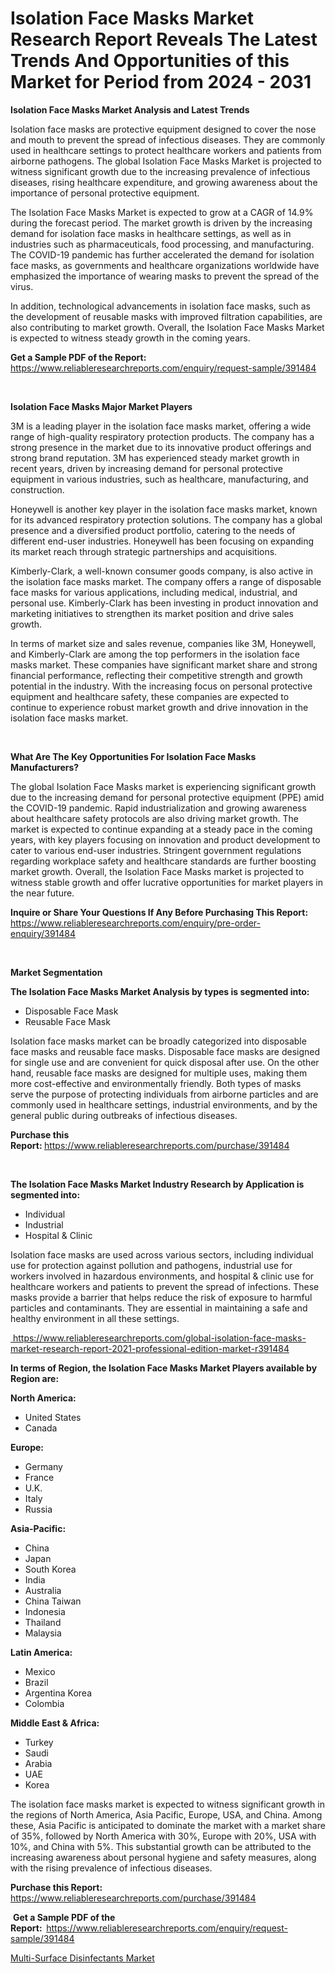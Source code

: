 <p><h1>Isolation Face Masks Market Research Report Reveals The Latest Trends And Opportunities of this Market for Period from 2024 - 2031</h1></p><p><strong>Isolation Face Masks Market Analysis and Latest Trends</strong></p>
<p><p>Isolation face masks are protective equipment designed to cover the nose and mouth to prevent the spread of infectious diseases. They are commonly used in healthcare settings to protect healthcare workers and patients from airborne pathogens. The global Isolation Face Masks Market is projected to witness significant growth due to the increasing prevalence of infectious diseases, rising healthcare expenditure, and growing awareness about the importance of personal protective equipment.</p><p>The Isolation Face Masks Market is expected to grow at a CAGR of 14.9% during the forecast period. The market growth is driven by the increasing demand for isolation face masks in healthcare settings, as well as in industries such as pharmaceuticals, food processing, and manufacturing. The COVID-19 pandemic has further accelerated the demand for isolation face masks, as governments and healthcare organizations worldwide have emphasized the importance of wearing masks to prevent the spread of the virus.</p><p>In addition, technological advancements in isolation face masks, such as the development of reusable masks with improved filtration capabilities, are also contributing to market growth. Overall, the Isolation Face Masks Market is expected to witness steady growth in the coming years.</p></p>
<p><strong>Get a Sample PDF of the Report:&nbsp;</strong> <a href="https://www.reliableresearchreports.com/enquiry/request-sample/391484">https://www.reliableresearchreports.com/enquiry/request-sample/391484</a></p>
<p>&nbsp;</p>
<p><strong>Isolation Face Masks Major Market Players</strong></p>
<p><p>3M is a leading player in the isolation face masks market, offering a wide range of high-quality respiratory protection products. The company has a strong presence in the market due to its innovative product offerings and strong brand reputation. 3M has experienced steady market growth in recent years, driven by increasing demand for personal protective equipment in various industries, such as healthcare, manufacturing, and construction.</p><p>Honeywell is another key player in the isolation face masks market, known for its advanced respiratory protection solutions. The company has a global presence and a diversified product portfolio, catering to the needs of different end-user industries. Honeywell has been focusing on expanding its market reach through strategic partnerships and acquisitions.</p><p>Kimberly-Clark, a well-known consumer goods company, is also active in the isolation face masks market. The company offers a range of disposable face masks for various applications, including medical, industrial, and personal use. Kimberly-Clark has been investing in product innovation and marketing initiatives to strengthen its market position and drive sales growth.</p><p>In terms of market size and sales revenue, companies like 3M, Honeywell, and Kimberly-Clark are among the top performers in the isolation face masks market. These companies have significant market share and strong financial performance, reflecting their competitive strength and growth potential in the industry. With the increasing focus on personal protective equipment and healthcare safety, these companies are expected to continue to experience robust market growth and drive innovation in the isolation face masks market.</p></p>
<p>&nbsp;</p>
<p><strong>What Are The Key Opportunities For Isolation Face Masks Manufacturers?</strong></p>
<p><p>The global Isolation Face Masks market is experiencing significant growth due to the increasing demand for personal protective equipment (PPE) amid the COVID-19 pandemic. Rapid industrialization and growing awareness about healthcare safety protocols are also driving market growth. The market is expected to continue expanding at a steady pace in the coming years, with key players focusing on innovation and product development to cater to various end-user industries. Stringent government regulations regarding workplace safety and healthcare standards are further boosting market growth. Overall, the Isolation Face Masks market is projected to witness stable growth and offer lucrative opportunities for market players in the near future.</p></p>
<p><strong>Inquire or Share Your Questions If Any Before Purchasing This Report:</strong> <a href="https://www.reliableresearchreports.com/enquiry/pre-order-enquiry/391484">https://www.reliableresearchreports.com/enquiry/pre-order-enquiry/391484</a></p>
<p>&nbsp;</p>
<p><strong>Market Segmentation</strong></p>
<p><strong>The Isolation Face Masks Market Analysis by types is segmented into:</strong></p>
<p><ul><li>Disposable Face Mask</li><li>Reusable Face Mask</li></ul></p>
<p><p>Isolation face masks market can be broadly categorized into disposable face masks and reusable face masks. Disposable face masks are designed for single use and are convenient for quick disposal after use. On the other hand, reusable face masks are designed for multiple uses, making them more cost-effective and environmentally friendly. Both types of masks serve the purpose of protecting individuals from airborne particles and are commonly used in healthcare settings, industrial environments, and by the general public during outbreaks of infectious diseases.</p></p>
<p><strong>Purchase this Report:&nbsp;</strong><a href="https://www.reliableresearchreports.com/purchase/391484">https://www.reliableresearchreports.com/purchase/391484</a></p>
<p>&nbsp;</p>
<p><strong>The Isolation Face Masks Market Industry Research by Application is segmented into:</strong></p>
<p><ul><li>Individual</li><li>Industrial</li><li>Hospital & Clinic</li></ul></p>
<p><p>Isolation face masks are used across various sectors, including individual use for protection against pollution and pathogens, industrial use for workers involved in hazardous environments, and hospital & clinic use for healthcare workers and patients to prevent the spread of infections. These masks provide a barrier that helps reduce the risk of exposure to harmful particles and contaminants. They are essential in maintaining a safe and healthy environment in all these settings.</p></p>
<p><a href="https://www.reliableresearchreports.com/global-isolation-face-masks-market-research-report-2021-professional-edition-market-r391484">&nbsp;https://www.reliableresearchreports.com/global-isolation-face-masks-market-research-report-2021-professional-edition-market-r391484</a></p>
<p><strong>In terms of Region, the Isolation Face Masks Market Players available by Region are:</strong></p>
<p>
    <p> <strong> North America: </strong>
        <ul>
            <li>United States</li>
            <li>Canada</li>
        </ul>
        </p> 
    <p> <strong> Europe: </strong>
        <ul>
            <li>Germany</li>
            <li>France</li>
            <li>U.K.</li>
            <li>Italy</li>
            <li>Russia</li>
        </ul>
        </p> 
    <p> <strong> Asia-Pacific: </strong>
        <ul>
            <li>China</li>
            <li>Japan</li>
            <li>South Korea</li>
            <li>India</li>
            <li>Australia</li>
            <li>China Taiwan</li>
            <li>Indonesia</li>
            <li>Thailand</li>
            <li>Malaysia</li>
        </ul>
        </p> 
    <p> <strong> Latin America: </strong>
        <ul>
            <li>Mexico</li>
            <li>Brazil</li>
            <li>Argentina Korea</li>
            <li>Colombia</li>
        </ul>
        </p> 
    <p> <strong> Middle East & Africa: </strong>
        <ul>
            <li>Turkey</li>
            <li>Saudi</li>
            <li>Arabia</li>
            <li>UAE</li>
            <li>Korea</li>
        </ul>
    </p>
    </p>
<p><p>The isolation face masks market is expected to witness significant growth in the regions of North America, Asia Pacific, Europe, USA, and China. Among these, Asia Pacific is anticipated to dominate the market with a market share of 35%, followed by North America with 30%, Europe with 20%, USA with 10%, and China with 5%. This substantial growth can be attributed to the increasing awareness about personal hygiene and safety measures, along with the rising prevalence of infectious diseases.</p></p>
<p><strong>Purchase this Report: </strong><a href="https://www.reliableresearchreports.com/purchase/391484">https://www.reliableresearchreports.com/purchase/391484</a></p>
<p>&nbsp;<strong>Get a Sample PDF of the Report:&nbsp;&nbsp;</strong><a href="https://www.reliableresearchreports.com/enquiry/request-sample/391484">https://www.reliableresearchreports.com/enquiry/request-sample/391484</a></p>
<p><strong></strong></p>
<p><p><a href="https://github.com/sofayahoo2023/Market-Research-Report-List-5/blob/main/multi-surface-disinfectants-market.md">Multi-Surface Disinfectants Market</a></p></p>